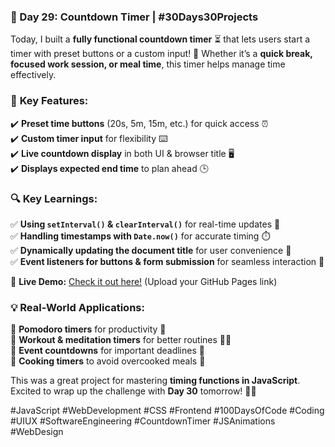 ### **🌟 Day 29: Countdown Timer | #30Days30Projects**  

Today, I built a **fully functional countdown timer** ⏳ that lets users start a timer with preset buttons or a custom input! 🎯 Whether it’s a **quick break, focused work session, or meal time**, this timer helps manage time effectively.  

### 🔹 **Key Features:**  
✔️ **Preset time buttons** (20s, 5m, 15m, etc.) for quick access ⏰  
✔️ **Custom timer input** for flexibility ⌨️  
✔️ **Live countdown display** in both UI & browser title 🖥️  
✔️ **Displays expected end time** to plan ahead 🕒  

### 🔍 **Key Learnings:**  
✅ **Using `setInterval()` & `clearInterval()`** for real-time updates 🎯  
✅ **Handling timestamps with `Date.now()`** for accurate timing ⏱️  
✅ **Dynamically updating the document title** for user convenience 📌  
✅ **Event listeners for buttons & form submission** for seamless interaction 🚀  

🔗 **Live Demo:** [Check it out here!](#) (Upload your GitHub Pages link)  

### 💡 **Real-World Applications:**  
📌 **Pomodoro timers** for productivity 🍅  
📌 **Workout & meditation timers** for better routines 🏋️‍♂️  
📌 **Event countdowns** for important deadlines 📅  
📌 **Cooking timers** to avoid overcooked meals 🍳  

This was a great project for mastering **timing functions in JavaScript**. Excited to wrap up the challenge with **Day 30** tomorrow! 🚀🔥  

#JavaScript #WebDevelopment #CSS #Frontend #100DaysOfCode #Coding #UIUX #SoftwareEngineering #CountdownTimer #JSAnimations #WebDesign